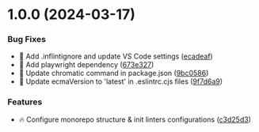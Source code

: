 # 1.0.0 (2024-03-17)


### Bug Fixes

* 🐞 Add .inflintignore and update VS Code settings ([ecadeaf](https://github.com/kynesis-io/dashboard/commit/ecadeaf76b2e89cc9ed77d32c9b3172359a74d0a))
* 🐞 Add playwright dependency ([673e327](https://github.com/kynesis-io/dashboard/commit/673e3278811120eebd28c4253983e0ae1f7d6249))
* 🐞 Update chromatic command in package.json ([9bc0586](https://github.com/kynesis-io/dashboard/commit/9bc058650eaf104cb44d696ced1c381d6fef4211))
* 🐞 Update ecmaVersion to 'latest' in .eslintrc.cjs files ([9f7d6a9](https://github.com/kynesis-io/dashboard/commit/9f7d6a917baad229f03957a21ef9d008e4800356))


### Features

* 🔥 Configure monorepo structure & init linters configurations ([c3d25d3](https://github.com/kynesis-io/dashboard/commit/c3d25d36e71c0e08d6d1ce507539de9dfba2074f))
